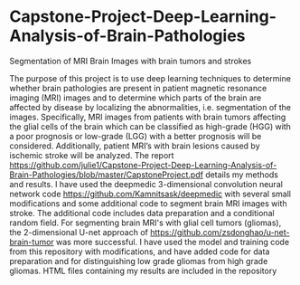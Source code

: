 # Capstone-Project-Deep-Learning-Analysis-of-Brain-Pathologies
Segmentation of MRI Brain Images with brain tumors and strokes

The purpose of this project is to use deep learning techniques to determine
whether brain pathologies are present in patient magnetic resonance imaging
(MRI) images and to determine which parts of the brain are affected by disease
by localizing the abnormalities, i.e. segmentation of the images. Specifically,
MRI images from patients with brain tumors affecting the glial cells of the brain
which can be classified as high-grade (HGG) with a poor prognosis or low-grade
(LGG) with a better prognosis will be considered. Additionally, patient MRI’s
with brain lesions caused by ischemic stroke will be analyzed. The report 
https://github.com/julie1/Capstone-Project-Deep-Learning-Analysis-of-Brain-Pathologies/blob/master/CapstoneProject.pdf
details my methods and results.  I have used the deepmedic 3-dimensional convolution neural network code https://github.com/Kamnitsask/deepmedic
with several small modifications and some additional code to segment brain MRI images with stroke.
The additional code includes data preparation and a conditional random field.
For segmenting brain MRI's with glial cell tumors (gliomas), the 2-dimensional U-net approach of 
https://github.com/zsdonghao/u-net-brain-tumor was more successful.  I have used the model and training
code from this repository with modifications, and have added code for data preparation and for distinguishing
low grade gliomas from high grade gliomas. HTML files containing my results
are included in the repository 

